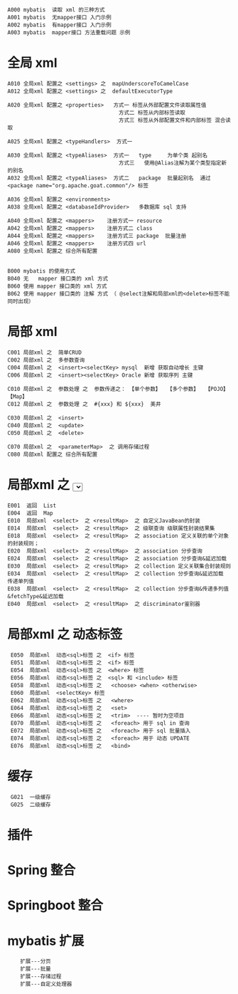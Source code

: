 #
    A000 mybatis  读取 xml 的三种方式 
    A001 mybatis  无mapper接口 入门示例
    A002 mybatis  有mapper接口 入门示例
    A003 mybatis  mapper接口 方法重载问题 示例
# 全局 xml 
    A010 全局xml 配置之 <settings> 之  mapUnderscoreToCamelCase
    A012 全局xml 配置之 <settings> 之  defaultExecutorType
    
    A020 全局xml 配置之 <properties>   方式一 标签从外部配置文件读取属性值 
                                       方式二 标签从内部标签读取
                                       方式三 标签从外部配置文件和内部标签 混合读取
    
    A025 全局xml 配置之 <typeHandlers>  方式一   
    
    A030 全局xml 配置之 <typeAliases>  方式一   type     为单个类 起别名
                                       方式三   使用@Alias注解为某个类型指定新的别名
    A032 全局xml 配置之 <typeAliases>  方式二   package  批量起别名  通过    <package name="org.apache.goat.common"/> 标签
    
    A036 全局xml 配置之 <environments>  
    A038 全局xml 配置之 <databaseIdProvider>   多数据库 sql 支持
    
    A040 全局xml 配置之 <mappers>    注册方式一 resource
    A042 全局xml 配置之 <mappers>    注册方式二 class
    A044 全局xml 配置之 <mappers>    注册方式三 package  批量注册 
    A046 全局xml 配置之 <mappers>    注册方式四 url
    A080 全局xml 配置之 综合所有配置 
    
           
    B000 mybatis 的使用方式 
    B040 无   mapper 接口类的 xml 方式
    B060 使用 mapper 接口类的 xml 方式 
    B062 使用 mapper 接口类的 注解 方式 （ @select注解和局部xml的<delete>标签不能同时出现）
# 局部 xml 
    C001 局部xml 之  简单CRUD
    C002 局部xml 之  多参数查询
    C004 局部xml 之  <insert><selectKey> mysql  新增 获取自动增长 主键
    C006 局部xml 之  <insert><selectKey> Oracle 新增 获取序列 主键
    
    C010 局部xml 之  参数处理 之  参数传递之： 【单个参数】  【多个参数】  【POJO】  【Map】
    C012 局部xml 之  参数处理 之  #{xxx} 和 ${xxx}  美井
    
    C030 局部xml 之  <insert> 
    C040 局部xml 之  <update> 
    C050 局部xml 之  <delete> 
    
    C070 局部xml 之  <parameterMap>  之 调用存储过程
    C080 局部xml 配置之 综合所有配置 
    
# 局部xml 之 <select> 标签高级查询 之 <resultMap> 
    E001  返回  List 
    E004  返回  Map 
    E010  局部xml  <select>  之 <resultMap>  之 自定义JavaBean的封装
    E014  局部xml  <select>  之 <resultMap>  之 级联查询 级联属性封装结果集
    E018  局部xml  <select>  之 <resultMap>  之 association 定义关联的单个对象的封装规则；
    E020  局部xml  <select>  之 <resultMap>  之 association 分步查询
    E024  局部xml  <select>  之 <resultMap>  之 association 分步查询&延迟加载
    E030  局部xml  <select>  之 <resultMap>  之 collection 定义关联集合封装规则
    E034  局部xml  <select>  之 <resultMap>  之 collection 分步查询&延迟加载 传递单列值
    E038  局部xml  <select>  之 <resultMap>  之 collection 分步查询&传递多列值&fetchType&延迟加载
    E040  局部xml  <select>  之 <resultMap>  之 discriminator鉴别器
    

# 局部xml 之  动态<sql>标签
     E050  局部xml  动态<sql>标签 之  <if> 标签
     E051  局部xml  动态<sql>标签 之  <if> 标签
     E054  局部xml  动态<sql>标签 之  <where> 标签
     E056  局部xml  动态<sql>标签 之  <sql> 和 <include> 标签 
     E058  局部xml  动态<sql>标签 之   <choose> <when> <otherwise>
     E060  局部xml  <selectKey> 标签
     E062  局部xml  动态<sql>标签 之   <where> 
     E064  局部xml  动态<sql>标签 之   <set>
     E066  局部xml  动态<sql>标签 之   <trim>  ---- 暂时为空项目
     E070  局部xml  动态<sql>标签 之   <foreach> 用于 sql in 查询
     E072  局部xml  动态<sql>标签 之   <foreach> 用于 sql 批量插入
     E074  局部xml  动态<sql>标签 之   <foreach> 用于 动态 UPDATE
     E076  局部xml  动态<sql>标签 之   <bind> 


#   缓存
     G021  一级缓存 
     G025  二级缓存 

#   插件
#   Spring 整合 
#   Springboot 整合 
#   mybatis 扩展  
        扩展---分页
        扩展---批量
        扩展---存储过程
        扩展---自定义处理器
        
        
